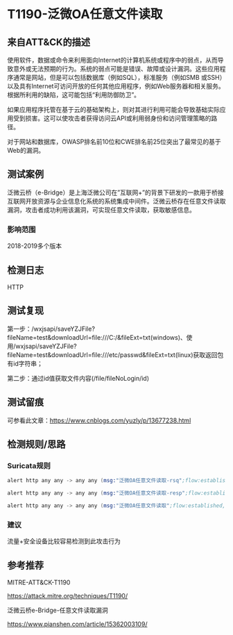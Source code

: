 # T1190-泛微OA任意文件读取

## 来自ATT&CK的描述

使用软件，数据或命令来利用面向Internet的计算机系统或程序中的弱点，从而导致意外或无法预期的行为。系统的弱点可能是错误、故障或设计漏洞。这些应用程序通常是网站，但是可以包括数据库（例如SQL），标准服务（例如SMB 或SSH）以及具有Internet可访问开放的任何其他应用程序，例如Web服务器和相关服务。根据所利用的缺陷，这可能包括“利用防御防卫”。

如果应用程序托管在基于云的基础架构上，则对其进行利用可能会导致基础实际应用受到损害。这可以使攻击者获得访问云API或利用弱身份和访问管理策略的路径。

对于网站和数据库，OWASP排名前10位和CWE排名前25位突出了最常见的基于Web的漏洞。

## 测试案例

泛微云桥（e-Bridge）是上海泛微公司在”互联网+”的背景下研发的一款用于桥接互联网开放资源与企业信息化系统的系统集成中间件。泛微云桥存在任意文件读取漏洞，攻击者成功利用该漏洞，可实现任意文件读取，获取敏感信息。

### 影响范围

2018-2019多个版本

## 检测日志

HTTP

## 测试复现

第一步：/wxjsapi/saveYZJFile?fileName=test&downloadUrl=file:///C:/&fileExt=txt(windows)、使用/wxjsapi/saveYZJFile?fileName=test&downloadUrl=file:///etc/passwd&fileExt=txt(linux)获取返回包有id字符串；

第二步：通过id值获取文件内容(/file/fileNoLogin/id)

## 测试留痕

可参看此文章：<https://www.cnblogs.com/yuzly/p/13677238.html>

## 检测规则/思路

### Suricata规则

```s
alert http any any -> any any (msg:"泛微OA任意文件读取-rsq";flow:established,to_server;content:"GET";http_method;content:"/wxjsapi/saveYZJFile?fileName=test&downloadUrl=";startswith;pcre:"/&fileExt=txt/";flowbits:set,first_get_rsq;noalert;http_uri;reference:url,www.cnblogs.com/yuzly/p/13677238.html;classtype:web-application-attck;sid:1;rev:1;)

alert http any any -> any any (msg:"泛微OA任意文件读取-resp";flow:established,to_client;content:"200";http_stat_code;content:"filepath";http_server_body;flowbits:isset,first_get_rsq;flowbits:set,first_get_resp;noalert;sid:2;rev:1;)

alert http any any -> any any (msg:"泛微OA任意文件读取";flow:established,to_server;content:"GET";http_method;content:"/file/fileNoLogin/";http_uri;flowbits:isset,first_get_resp;sid:3;rev:1;)
```

### 建议

流量+安全设备比较容易检测到此攻击行为

## 参考推荐

MITRE-ATT&CK-T1190

<https://attack.mitre.org/techniques/T1190/>

泛微云桥e-Bridge-任意文件读取漏洞

<https://www.pianshen.com/article/15362003109/>
